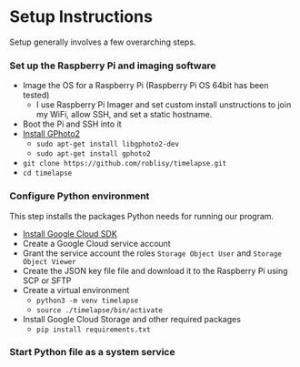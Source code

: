 # Setup Instructions

Setup generally involves a few overarching steps.

### Set up the Raspberry Pi and imaging software
- Image the OS for a Raspberry Pi (Raspberry Pi OS 64bit has been tested)
    - I use Raspberry Pi Imager and set custom install unstructions to join my WiFi, allow SSH, and set a static hostname.
- Boot the Pi and SSH into it
- [Install GPhoto2](https://www.codemacs.com/raspberrypi/howtoo/setting-up-gphoto2-on-raspberry-pi.6659091.htm)
    - `sudo apt-get install libgphoto2-dev`
    - `sudo apt-get install gphoto2`
- `git clone https://github.com/roblisy/timelapse.git`
- `cd timelapse`

### Configure Python environment

This step installs the packages Python needs for running our program.

- [Install Google Cloud SDK](https://cloud.google.com/sdk/docs/install#deb)
- Create a Google Cloud service account
- Grant the service account the roles `Storage Object User` and `Storage Object Viewer`
- Create the JSON key file file and download it to the Raspberry Pi using SCP or SFTP
- Create a virtual environment
    - `python3 -m venv timelapse`
    - `source ./timelapse/bin/activate`
- Install Google Cloud Storage and other required packages
    - `pip install requirements.txt`

### Start Python file as a system service
